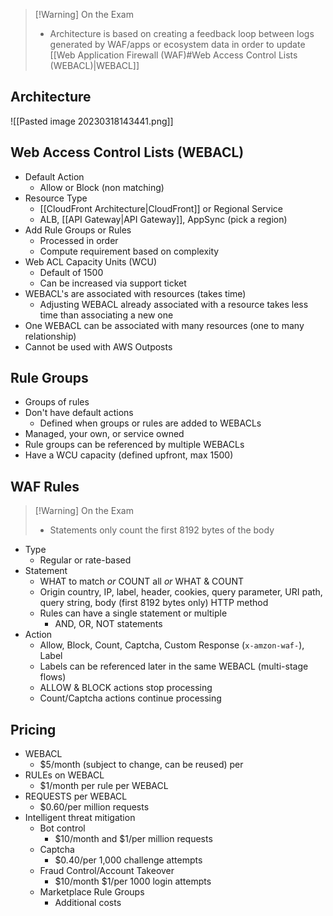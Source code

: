 >[!Warning] On the Exam
> - Architecture is based on creating a feedback loop between logs generated by WAF/apps or ecosystem data in order to update [[Web Application Firewall (WAF)#Web Access Control Lists (WEBACL)|WEBACL]]

## Architecture

![[Pasted image 20230318143441.png]]

## Web Access Control Lists (WEBACL)

- Default Action
	- Allow or Block (non matching)
- Resource Type
	- [[CloudFront Architecture|CloudFront]] or Regional Service
	- ALB, [[API Gateway|API Gateway]], AppSync (pick a region)
- Add Rule Groups or Rules
	- Processed in order
	- Compute requirement based on complexity
- Web ACL Capacity Units (WCU)
	- Default of 1500
	- Can be increased via support ticket
- WEBACL's are associated with resources (takes time)
	- Adjusting WEBACL already associated with a resource takes less time than associating a new one
- One WEBACL can be associated with many resources (one to many relationship)
- Cannot be used with AWS Outposts

## Rule Groups

- Groups of rules
- Don't have default actions
	- Defined when groups or rules are added to WEBACLs
- Managed, your own, or service owned
- Rule groups can be referenced by multiple WEBACLs
- Have a WCU capacity (defined upfront, max 1500)

## WAF Rules

>[!Warning] On the Exam
> - Statements only count the first 8192 bytes of the body

- Type
	- Regular or rate-based
- Statement
	- WHAT to match *or* COUNT all *or* WHAT & COUNT
	- Origin country, IP, label, header, cookies, query parameter, URI path, query string, body (first 8192 bytes only) HTTP method
	- Rules can have a single statement or multiple
		- AND, OR, NOT statements
- Action 
	- Allow, Block, Count, Captcha, Custom Response (`x-amzon-waf-`), Label
	- Labels can be referenced later in the same WEBACL (multi-stage flows)
	- ALLOW & BLOCK actions stop processing
	- Count/Captcha actions continue processing

## Pricing

- WEBACL
	- $5/month (subject to change, can be reused) per
- RULEs on WEBACL
	- $1/month per rule per WEBACL
- REQUESTS per WEBACL
	- $0.60/per million requests
- Intelligent threat mitigation
	- Bot control
		- $10/month and $1/per million requests
	- Captcha
		- $0.40/per 1,000 challenge attempts
	- Fraud Control/Account Takeover
		- $10/month $1/per 1000 login attempts
	- Marketplace Rule Groups
		- Additional costs